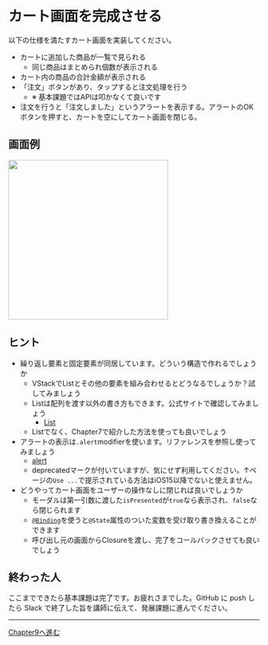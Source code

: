 # カート画面を完成させる

以下の仕様を満たすカート画面を実装してください。

- カートに追加した商品が一覧で見られる
  - 同じ商品はまとめられ個数が表示される
- カート内の商品の合計金額が表示される
- 「注文」ボタンがあり、タップすると注文処理を行う
  - ※ 基本課題ではAPIは叩かなくて良いです
- 注文を行うと「注文しました」というアラートを表示する。アラートのOKボタンを押すと、カートを空にしてカート画面を閉じる。

## 画面例

<img src="images/ch8/example.png" width="320" >


## ヒント

- 繰り返し要素と固定要素が同居しています。どういう構造で作れるでしょうか
  - VStackでListとその他の要素を組み合わせるとどうなるでしょうか？試してみましょう
  - Listは配列を渡す以外の書き方もできます。公式サイトで確認してみましょう
    - [List](https://developer.apple.com/documentation/swiftui/list)
  - Listでなく、Chapter7で紹介した方法を使っても良いでしょう
- アラートの表示は`.alert`modifierを使います。リファレンスを参照し使ってみましょう
  - [alert](https://developer.apple.com/documentation/swiftui/view/alert(ispresented:content:))
  - deprecatedマークが付いていますが、気にせず利用してください。↑ページの`Use ...`で提示されている方法はiOS15以降でないと使えません。
- どうやってカート画面をユーザーの操作なしに閉じれば良いでしょうか
  - モーダルは第一引数に渡した`isPresented`が`true`なら表示され、`false`なら閉じられます
  - [`@Binding`](https://developer.apple.com/documentation/swiftui/binding)を使うと`@State`属性のついた変数を受け取り書き換えることができます
  - 呼び出し元の画面からClosureを渡し、完了をコールバックさせても良いでしょう


## 終わった人

ここまでできたら基本課題は完了です。お疲れさまでした。GitHub に push したら Slack で終了した旨を講師に伝えて、発展課題に進んでください。

---

[Chapter9へ進む](chapter_09.md)

